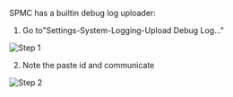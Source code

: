 SPMC has a builtin debug log uploader:

1) Go to"Settings-System-Logging-Upload Debug Log..."

![Step 1](http://download.semperpax.com/screenshots/SPMC_20161227_125321.png)

2) Note the paste id and communicate

![Step 2](http://download.semperpax.com/screenshots/SPMC_20161227_125338.png)